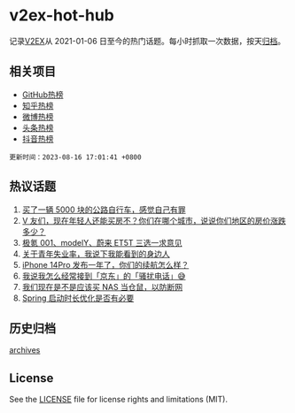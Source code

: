 # v2ex-hot-hub

 记录[V2EX](https://www.v2ex.com/)从 2021-01-06 日至今的热门话题。每小时抓取一次数据，按天[归档](archives)。
 
 ## 相关项目

- [GitHub热榜](https://github.com/it985/github-hot-hub)
- [知乎热榜](https://github.com/it985/zhihu-hot-hub)
- [微博热榜](https://github.com/it985/weibo-hot-hub)
- [头条热榜](https://github.com/it985/toutiao-hot-hub)
- [抖音热榜](https://github.com/it985/douyin-hot-hub)


 `更新时间：2023-08-16 17:01:41 +0800`

## 热议话题

1. [买了一辆 5000 块的公路自行车，感觉自己有罪](https://www.v2ex.com/t/965549)
1. [V 友们，现在年轻人还能买房不？你们在哪个城市，说说你们地区的房价涨跌多少？](https://www.v2ex.com/t/965660)
1. [极氪 001、modelY、蔚来 ET5T 三选一求意见](https://www.v2ex.com/t/965717)
1. [关于青年失业率，我说下我能看到的身边人](https://www.v2ex.com/t/965688)
1. [iPhone 14Pro 发布一年了，你们的续航怎么样？](https://www.v2ex.com/t/965642)
1. [我说我怎么经常接到「京东」的「骚扰电话」😅](https://www.v2ex.com/t/965667)
1. [我们现在是不是应该买 NAS 当仓鼠，以防断网](https://www.v2ex.com/t/965652)
1. [Spring 启动时长优化是否有必要](https://www.v2ex.com/t/965669)

## 历史归档

[archives](archives)

## License

See the [LICENSE](LICENSE) file for license rights and limitations (MIT).
